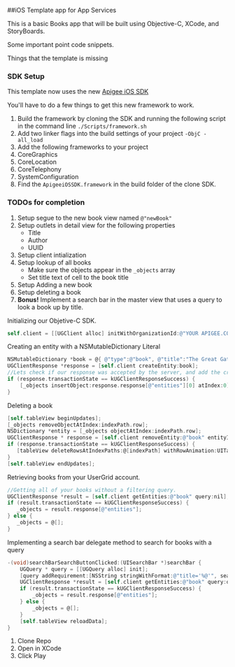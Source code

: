 ##iOS Template app for App Services

This is a basic Books app that will be built using Objective-C, XCode, and StoryBoards.

Some important point code snippets.

Things that the template is missing

### SDK Setup
This template now uses the new [Apigee iOS SDK](https://github.com/apigee/apigee-ios-sdk)

You'll have to do a few things to get this new framework to work.

1. Build the framework by cloning the SDK and running the following script in the command line `./Scripts/framework.sh`
2. Add two linker flags into the build settings of your project `-ObjC -all_load`
3. Add the following frameworks to your project
  1. CoreGraphics
  2. CoreLocation
  3. CoreTelephony
  4. SystemConfiguration
4. Find the `ApigeeiOSSDK.framework` in the build folder of the clone SDK.

### TODOs for completion

1. Setup segue to the new book view named `@"newBook"`
2. Setup outlets in detail view for the following properties
    * Title
    * Author
    * UUID
3. Setup client intialization
4. Setup lookup of all books
    * Make sure the objects appear in the `_objects` array
    * Set title text of cell to the book title
6. Setup Adding a new book
7. Setup deleting a book
8. **Bonus!** Implement a search bar in the master view that uses a query to look a book up by title.



Initializing our Objetive-C SDK.

```objective-c
self.client = [[UGClient alloc] initWithOrganizationId:@"YOUR APIGEE.COM USERNAME" withApplicationID:@"sandbox"];
```
Creating an entity with a NSMutableDictionary Literal

```objective-c
NSMutableDictionary *book = @{ @"type":@"book", @"title":"The Great Gatsby", @"author":@"Fitzgerald"}; 
UGClientResponse *response = [self.client createEntity:book];
//Lets check if our response was accepted by the server, and add the created object to a collection called _objects
if (response.transactionState == kUGClientResponseSuccess) {
    [_objects insertObject:response.response[@"entities"][0] atIndex:0];
}
```
Deleting a book

```objective-c
[self.tableView beginUpdates];
[_objects removeObjectAtIndex:indexPath.row];
NSDictionary *entity = [_objects objectAtIndex:indexPath.row];
UGClientResponse * response = [self.client removeEntity:@"book" entityID:entity[@"uuid"]];
if (response.transactionState == kUGClientResponseSuccess) {
   [tableView deleteRowsAtIndexPaths:@[indexPath] withRowAnimation:UITableViewRowAnimationFade];
}
[self.tableView endUpdates];
```
Retrieving books from your UserGrid account.
```objective-c
//Getting all of your books without a filtering query.
UGClientResponse *result = [self.client getEntities:@"book" query:nil];
if (result.transactionState == kUGClientResponseSuccess) {
   _objects = result.response[@"entities"];
} else {
   _objects = @[];
}
```

Implementing a search bar delegate method to search for books with a query
```objective-c
-(void)searchBarSearchButtonClicked:(UISearchBar *)searchBar {
    UGQuery * query = [[UGQuery alloc] init];
    [query addRequirement:[NSString stringWithFormat:@"title='%@'", searchBar.text]];
    UGClientResponse *result = [self.client getEntities:@"book" query:query];
    if (result.transactionState == kUGClientResponseSuccess) {
        _objects = result.response[@"entities"];
    } else {
        _objects = @[];
    }
    [self.tableView reloadData];
}
```

1. Clone Repo
2. Open in XCode
3. Click Play
